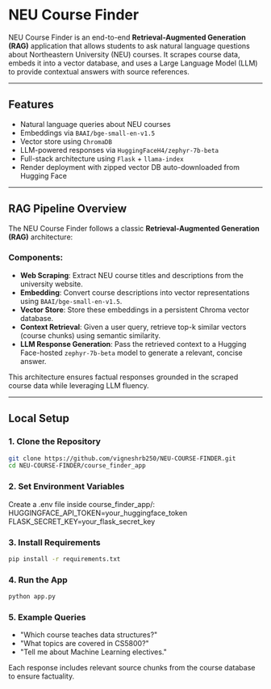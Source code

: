 # NEU Course Finder

NEU Course Finder is an end-to-end **Retrieval-Augmented Generation (RAG)** application that allows students to ask natural language questions about Northeastern University (NEU) courses. It scrapes course data, embeds it into a vector database, and uses a Large Language Model (LLM) to provide contextual answers with source references.

---

## Features

- Natural language queries about NEU courses
- Embeddings via `BAAI/bge-small-en-v1.5`
- Vector store using `ChromaDB`
- LLM-powered responses via `HuggingFaceH4/zephyr-7b-beta`
- Full-stack architecture using `Flask` + `llama-index`
- Render deployment with zipped vector DB auto-downloaded from Hugging Face

---

## RAG Pipeline Overview

The NEU Course Finder follows a classic **Retrieval-Augmented Generation (RAG)** architecture:

### Components:

- **Web Scraping**: Extract NEU course titles and descriptions from the university website.
- **Embedding**: Convert course descriptions into vector representations using `BAAI/bge-small-en-v1.5`.
- **Vector Store**: Store these embeddings in a persistent Chroma vector database.
- **Context Retrieval**: Given a user query, retrieve top-k similar vectors (course chunks) using semantic similarity.
- **LLM Response Generation**: Pass the retrieved context to a Hugging Face-hosted `zephyr-7b-beta` model to generate a relevant, concise answer.

This architecture ensures factual responses grounded in the scraped course data while leveraging LLM fluency.


---

## Local Setup

### 1. Clone the Repository

```bash
git clone https://github.com/vigneshrb250/NEU-COURSE-FINDER.git
cd NEU-COURSE-FINDER/course_finder_app
```

### 2. Set Environment Variables

Create a .env file inside course_finder_app/:
HUGGINGFACE_API_TOKEN=your_huggingface_token
FLASK_SECRET_KEY=your_flask_secret_key

### 3. Install Requirements

```bash
pip install -r requirements.txt
```

### 4. Run the App

```bash
python app.py
```

### 5. Example Queries

- "Which course teaches data structures?"
- "What topics are covered in CS5800?"
- "Tell me about Machine Learning electives."

Each response includes relevant source chunks from the course database to ensure factuality.






